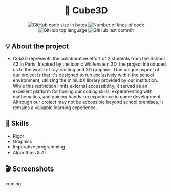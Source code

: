 <h1 align="center">
	🚀 Cube3D
</h1>

<p align="center">
	<img alt="GitHub code size in bytes" src="https://img.shields.io/github/languages/code-size/JBVer/Cube3D?color=lightblue" />
	<img alt="Number of lines of code" src="https://tokei.rs/b1/github/JBVer/Cube3D?category=code" />
	<img alt="GitHub top language" src="https://img.shields.io/github/languages/top/JBVer/Cube3D?color=blue" />
	<img alt="GitHub last commit" src="https://img.shields.io/github/last-commit/JBVer/Cube3D?color=green" />
</p>

## 💡 About the project
* Cub3D represents the collaborative effort of 2 students from the School 42 in Paris. Inspired by the iconic Wolfenstein 3D, the project introduced us to the world of ray-casting and 3D graphics. One unique aspect of our project is that it's designed to run exclusively within the school environment, utilizing the miniLibX library provided by our institution.
While this restriction limits external accessibility, it served as an excellent platform for honing our coding skills, experimenting with mathematics, and gaining hands-on experience in game development. Although our project may not be accessible beyond school premises, it remains a valuable learning experience. 

## 🧮 Skills
* Rigor
* Graphics
* Imperative programming
* Algorithms & AI

## 🎬 Screenshots
coming..
